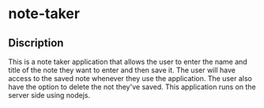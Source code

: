 # note-taker

## Discription
This is a note taker application that allows the user to enter the name and title of the note they want to enter and then save it. The user will have access to the saved note whenever they use the application. The user also have the option to delete the not they've saved. 
This application runs on the server side using nodejs.